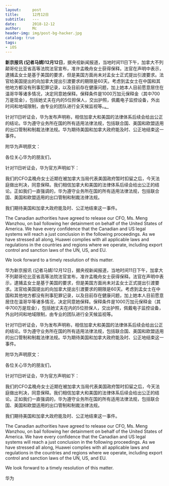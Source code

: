 ```yaml
---
layout:     post
title:      12月12日
subtitle:   ---
date:       2018-12-12
author:     Mc
header-img: img/post-bg-hacker.jpg
catalog: true
tags:
- iOS
---
```


**新京报讯 (记者马婧)12月12日**，据央视新闻报道，当地时间11日下午，加拿大不列颠哥伦比亚省高等法院法官宣布，准许孟晚舟女士获得保释。法官在声明中表示，逮捕孟女士是基于美国的要求，但是美国方面尚未对孟女士正式提出引渡要求。法官给美国提出的向加拿大提出引渡要求的期限是60天。考虑到孟女士在中国和其他地方都没有刑事犯罪记录，以及目前存在健康问题，加上她本人目前愿意居住在温哥华等诸多情况，决定同意她保释。保释条件是1000万加元保释金（其中700万是现金），包括她丈夫在内的5位担保人，交出护照，佩戴电子监控设备，外出时间和地域限制，由专业的团队进行全天候监视等。[。](http://www.bjnews.com.cn/finance/2018/12/12/529710.html "。")

针对11日听证会，华为发布声明称，相信加拿大和美国的法律体系后续会给出公正的结论。华为遵守业务所在国的所有适用法律法规，包括联合国、美国和欧盟适用的出口管制和制裁法律法规。华为期待美国和加拿大政府能及时、公正地结束这一事件。


附华为声明原文：



各位关心华为的朋友们，

针对11日听证会，华为官方声明如下：

我们的CFO孟晚舟女士近期在被加拿大当局代表美国政府暂时扣留之后，今天法庭做出判决，同意保释。我们相信加拿大和美国的法律体系后续会给出公正的结论。正如我们一直强调的，华为遵守业务所在国的所有适用法律法规，包括联合国、美国和欧盟适用的出口管制和制裁法律法规。

我们期待美国和加拿大政府能及时、公正地结束这一事件。

The Canadian authorities have agreed to release our CFO, Ms. Meng Wanzhou, on bail following her detainment on behalf of the United States of America. We have every confidence that the Canadian and US legal systems will reach a just conclusion in the following proceedings. As we have stressed all along, Huawei complies with all applicable laws and regulations in the countries and regions where we operate, including export control and sanction laws of the UN, US, and EU.

We look forward to a timely resolution of this matter.

华为新京报讯 (记者马婧)12月12日，据央视新闻报道，当地时间11日下午，加拿大不列颠哥伦比亚省高等法院法官宣布，准许孟晚舟女士获得保释。法官在声明中表示，逮捕孟女士是基于美国的要求，但是美国方面尚未对孟女士正式提出引渡要求。法官给美国提出的向加拿大提出引渡要求的期限是60天。考虑到孟女士在中国和其他地方都没有刑事犯罪记录，以及目前存在健康问题，加上她本人目前愿意居住在温哥华等诸多情况，决定同意她保释。保释条件是1000万加元保释金（其中700万是现金），包括她丈夫在内的5位担保人，交出护照，佩戴电子监控设备，外出时间和地域限制，由专业的团队进行全天候监视等。

针对11日听证会，华为发布声明称，相信加拿大和美国的法律体系后续会给出公正的结论。华为遵守业务所在国的所有适用法律法规，包括联合国、美国和欧盟适用的出口管制和制裁法律法规。华为期待美国和加拿大政府能及时、公正地结束这一事件。


附华为声明原文：



各位关心华为的朋友们，

针对11日听证会，华为官方声明如下：

我们的CFO孟晚舟女士近期在被加拿大当局代表美国政府暂时扣留之后，今天法庭做出判决，同意保释。我们相信加拿大和美国的法律体系后续会给出公正的结论。正如我们一直强调的，华为遵守业务所在国的所有适用法律法规，包括联合国、美国和欧盟适用的出口管制和制裁法律法规。

我们期待美国和加拿大政府能及时、公正地结束这一事件。

The Canadian authorities have agreed to release our CFO, Ms. Meng Wanzhou, on bail following her detainment on behalf of the United States of America. We have every confidence that the Canadian and US legal systems will reach a just conclusion in the following proceedings. As we have stressed all along, Huawei complies with all applicable laws and regulations in the countries and regions where we operate, including export control and sanction laws of the UN, US, and EU.

We look forward to a timely resolution of this matter.

华为
